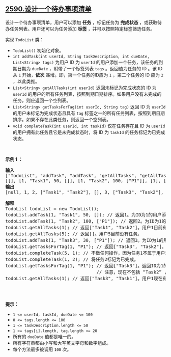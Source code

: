 ## [2590.设计一个待办事项清单](https://leetcode.cn/problems/design-a-todo-list/)
<p>设计一个待办事项清单，用户可以添加 <strong>任务</strong> ，标记任务为 <strong>完成状态</strong> ，或获取待办任务列表。用户还可以为任务添加 <strong>标签</strong> ，并可以按照特定标签筛选任务。</p>

<p>实现 <code>TodoList</code> 类：</p>

<ul>
	<li><code>TodoList()</code> 初始化对象。</li>
	<li><code>int addTask(int userId, String taskDescription, int dueDate, List&lt;String&gt; tags)</code> 为用户 ID 为 <code>userId</code> 的用户添加一个任务，该任务的到期日期为 <code>dueDate</code>&nbsp;，附带了一个标签列表 <code>tags</code>&nbsp;。返回值为任务的 ID 。该 ID 从 <code>1</code> 开始，<strong>依次</strong> 递增。即，第一个任务的ID应为 <code>1</code> ，第二个任务的 ID 应为 <code>2</code> ，以此类推。</li>
	<li><code>List&lt;String&gt; getAllTasks(int userId)</code> 返回未标记为完成状态的 ID 为 <code>userId</code> 的用户的所有任务列表，按照到期日期排序。如果用户没有未完成的任务，则应返回一个空列表。</li>
	<li><code>List&lt;String&gt; getTasksForTag(int userId, String tag)</code> 返回 ID 为 <code>userId</code> 的用户未标记为完成状态且具有 <code>tag</code> 标签之一的所有任务列表，按照到期日期排序。如果不存在此类任务，则返回一个空列表。</li>
	<li><code>void completeTask(int userId, int taskId)</code> 仅在任务存在且 ID 为 <code>userId</code> 的用户拥有此任务且它是未完成状态时，将 ID 为 <code>taskId</code> 的任务标记为已完成状态。</li>
</ul>

<p>&nbsp;</p>

<p><strong class="example">示例 1 ：</strong></p>

<pre>
<strong>输入</strong>
["TodoList", "addTask", "addTask", "getAllTasks", "getAllTasks", "addTask", "getTasksForTag", "completeTask", "completeTask", "getTasksForTag", "getAllTasks"]
[[], [1, "Task1", 50, []], [1, "Task2", 100, ["P1"]], [1], [5], [1, "Task3", 30, ["P1"]], [1, "P1"], [5, 1], [1, 2], [1, "P1"], [1]]
<strong>输出</strong>
[null, 1, 2, ["Task1", "Task2"], [], 3, ["Task3", "Task2"], null, null, ["Task3"], ["Task3", "Task1"]]

<strong>解释</strong>
TodoList todoList = new TodoList(); 
todoList.addTask(1, "Task1", 50, []); // 返回1。为ID为1的用户添加一个新任务。 
todoList.addTask(1, "Task2", 100, ["P1"]); // 返回2。为ID为1的用户添加另一个任务，并给它添加标签“P1”。 
todoList.getAllTasks(1); // 返回["Task1", "Task2"]。用户1目前有两个未完成的任务。 
todoList.getAllTasks(5); // 返回[]。用户5目前没有任务。 
todoList.addTask(1, "Task3", 30, ["P1"]); // 返回3。为ID为1的用户添加另一个任务，并给它添加标签“P1”。 
todoList.getTasksForTag(1, "P1"); // 返回["Task3", "Task2"]。返回ID为1的用户未完成的带有“P1”标签的任务。 
todoList.completeTask(5, 1); // 不做任何操作，因为任务1不属于用户5。 
todoList.completeTask(1, 2); // 将任务2标记为已完成。 
todoList.getTasksForTag(1, "P1"); // 返回["Task3"]。返回ID为1的用户未完成的带有“P1”标签的任务。 
                                  // 注意，现在不包括 “Task2” ，因为它已经被标记为已完成。 
todoList.getAllTasks(1); // 返回["Task3", "Task1"]。用户1现在有两个未完成的任务。

</pre>

<p>&nbsp;</p>

<p><strong>提示：</strong></p>

<ul>
	<li><code>1 &lt;= userId, taskId, dueDate &lt;= 100</code></li>
	<li><code>0 &lt;= tags.length &lt;= 100</code></li>
	<li><code>1 &lt;= taskDescription.length &lt;= 50</code></li>
	<li><code>1 &lt;= tags[i].length, tag.length &lt;= 20</code></li>
	<li>所有的&nbsp;<code>dueDate</code> 值都是唯一的。</li>
	<li>所有字符串都由小写和大写英文字母和数字组成。</li>
	<li>每个方法最多被调用 <code>100</code> 次。</li>
</ul>
